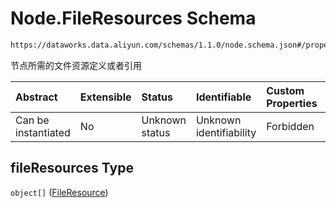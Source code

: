 # Node.FileResources Schema

```txt
https://dataworks.data.aliyun.com/schemas/1.1.0/node.schema.json#/properties/fileResources
```

节点所需的文件资源定义或者引用

| Abstract            | Extensible | Status         | Identifiable            | Custom Properties | Additional Properties | Access Restrictions | Defined In                                                              |
| :------------------ | :--------- | :------------- | :---------------------- | :---------------- | :-------------------- | :------------------ | :---------------------------------------------------------------------- |
| Can be instantiated | No         | Unknown status | Unknown identifiability | Forbidden         | Allowed               | none                | [node.schema.json\*](../../out/node.schema.json "open original schema") |

## fileResources Type

`object[]` ([FileResource](fileresource.md))
